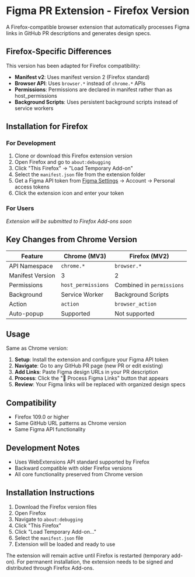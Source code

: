 # Figma PR Extension - Firefox Version

A Firefox-compatible browser extension that automatically processes Figma links in GitHub PR descriptions and generates design specs.

## Firefox-Specific Differences

This version has been adapted for Firefox compatibility:

- **Manifest v2**: Uses manifest version 2 (Firefox standard)
- **Browser API**: Uses `browser.*` instead of `chrome.*` APIs
- **Permissions**: Permissions are declared in manifest rather than as host_permissions
- **Background Scripts**: Uses persistent background scripts instead of service workers

## Installation for Firefox

### For Development

1. Clone or download this Firefox extension version
2. Open Firefox and go to `about:debugging`
3. Click "This Firefox" → "Load Temporary Add-on"
4. Select the `manifest.json` file from the extension folder
5. Get a Figma API token from [Figma Settings](https://www.figma.com/settings) → Account → Personal access tokens
6. Click the extension icon and enter your token

### For Users

*Extension will be submitted to Firefox Add-ons soon*

## Key Changes from Chrome Version

| Feature | Chrome (MV3) | Firefox (MV2) |
|---------|--------------|---------------|
| API Namespace | `chrome.*` | `browser.*` |
| Manifest Version | 3 | 2 |
| Permissions | `host_permissions` | Combined in `permissions` |
| Background | Service Worker | Background Scripts |
| Action | `action` | `browser_action` |
| Auto-popup | Supported | Not supported |

## Usage

Same as Chrome version:

1. **Setup**: Install the extension and configure your Figma API token
2. **Navigate**: Go to any GitHub PR page (new PR or edit existing)
3. **Add Links**: Paste Figma design URLs in your PR description
4. **Process**: Click the "🎨 Process Figma Links" button that appears
5. **Review**: Your Figma links will be replaced with organized design specs

## Compatibility

- Firefox 109.0 or higher
- Same GitHub URL patterns as Chrome version
- Same Figma API functionality

## Development Notes

- Uses WebExtensions API standard supported by Firefox
- Backward compatible with older Firefox versions
- All core functionality preserved from Chrome version

## Installation Instructions

1. Download the Firefox version files
2. Open Firefox
3. Navigate to `about:debugging`
4. Click "This Firefox"
5. Click "Load Temporary Add-on..."
6. Select the `manifest.json` file
7. Extension will be loaded and ready to use

The extension will remain active until Firefox is restarted (temporary add-on). For permanent installation, the extension needs to be signed and distributed through Firefox Add-ons.